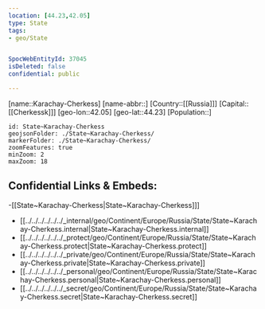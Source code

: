 ```yaml
---
location: [44.23,42.05]
type: State
tags:
- geo/State


SpocWebEntityId: 37045
isDeleted: false
confidential: public

---
```

[name::Karachay-Cherkess]
[name-abbr::]
[Country::[[Russia]]]
[Capital::[[Cherkessk]]]
[geo-lon::42.05]
[geo-lat::44.23]
[Population::]



```leaflet
id: State~Karachay-Cherkess
geojsonFolder: ./State~Karachay-Cherkess/
markerFolder: ./State~Karachay-Cherkess/
zoomFeatures: true 
minZoom: 2 
maxZoom: 18
```


## Confidential Links & Embeds: 
-[[State~Karachay-Cherkess|State~Karachay-Cherkess]]] 
- [[../../../../../../_internal/geo/Continent/Europe/Russia/State/State~Karachay-Cherkess.internal|State~Karachay-Cherkess.internal]] 
- [[../../../../../../_protect/geo/Continent/Europe/Russia/State/State~Karachay-Cherkess.protect|State~Karachay-Cherkess.protect]] 
- [[../../../../../../_private/geo/Continent/Europe/Russia/State/State~Karachay-Cherkess.private|State~Karachay-Cherkess.private]] 
- [[../../../../../../_personal/geo/Continent/Europe/Russia/State/State~Karachay-Cherkess.personal|State~Karachay-Cherkess.personal]] 
- [[../../../../../../_secret/geo/Continent/Europe/Russia/State/State~Karachay-Cherkess.secret|State~Karachay-Cherkess.secret]] 
